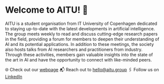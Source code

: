 # Welcome to AITU! 👋

AITU is a student organisation from IT University of Copenhagen dedicated to staying up-to-date with the latest developments in artificial intelligence.
The group meets weekly to read and discuss cutting-edge research papers in the field, providing a forum for members to deepen their understanding of AI and its potential applications. 
In addition to these meetings, the society also hosts talks from AI researchers and practitioners from industry. Through these activities, members gain valuable insights into the state of the art in AI and have the opportunity to connect with like-minded peers.

🌐 Check out our [webpage](https://www.aitu.group)
📬 Reach out to [hello@aitu.group](mailto:hello@aitu.group)
🖇️ Follow us on [LinkedIn](https://www.linkedin.com/company/aitu-dk)
